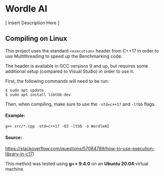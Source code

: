 # Wordle AI

[ Insert Description Here ]

## Compiling on Linux

This project uses the standard `<execution>` header from C++17 in order to use Multithreading to speed up the Benchmarking code.

The header is available in GCC versions 9 and up, but requires some additional setup (compared to Visual Studio) in order to use it.

First, the following commands will need to be run:
```
$ sudo apt update
$ sudo apt install libtbb-dev
```

Then, when compiling, make sure to use the `-std=c++17` and `-ltbb` flags.

#### Example:
```
g++ src/*.cpp -std=c++17 -O3 -ltbb -o WordleAI
```

#### Source:
https://stackoverflow.com/questions/57084789/how-to-use-execution-library-in-c17)

This method was tested using **g++ 9.4.0** on an **Ubuntu 20.04** virtual machine.
